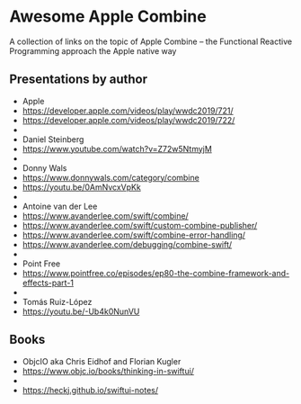 # Awesome Apple Combine
A collection of links on the topic of Apple Combine – the Functional Reactive Programming approach the Apple native way

## Presentations by author
* Apple
* https://developer.apple.com/videos/play/wwdc2019/721/
* https://developer.apple.com/videos/play/wwdc2019/722/
* 
* Daniel Steinberg
* https://www.youtube.com/watch?v=Z72w5NtmyjM
*
* Donny Wals
* https://www.donnywals.com/category/combine
* https://youtu.be/0AmNvcxVpKk
*
* Antoine van der Lee
* https://www.avanderlee.com/swift/combine/
* https://www.avanderlee.com/swift/custom-combine-publisher/
* https://www.avanderlee.com/swift/combine-error-handling/
* https://www.avanderlee.com/debugging/combine-swift/
* 
* Point Free
* https://www.pointfree.co/episodes/ep80-the-combine-framework-and-effects-part-1
*
* Tomás Ruiz-López 
* https://youtu.be/-Ub4k0NunVU

## Books
* ObjcIO aka Chris Eidhof and Florian Kugler 
* https://www.objc.io/books/thinking-in-swiftui/
*
* https://heckj.github.io/swiftui-notes/
